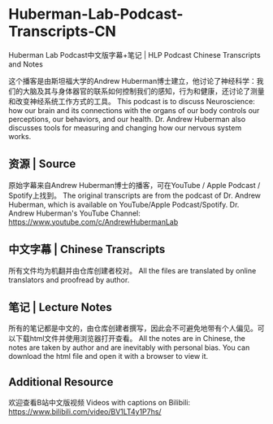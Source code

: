 # Huberman-Lab-Podcast-Transcripts-CN
Huberman Lab Podcast中文版字幕+笔记 | HLP Podcast Chinese Transcripts and Notes

这个播客是由斯坦福大学的Andrew Huberman博士建立，他讨论了神经科学：我们的大脑及其与身体器官的联系如何控制我们的感知，行为和健康，还讨论了测量和改变神经系统工作方式的工具。
This podcast is to discuss Neuroscience: how our brain and its connections with the organs of our body controls our perceptions, our behaviors, and our health. Dr. Andrew Huberman also discusses tools for measuring and changing how our nervous system works.

## 资源 | Source
原始字幕来自Andrew Huberman博士的播客，可在YouTube / Apple Podcast / Spotify上找到。
The original transcripts are from the podcast of Dr. Andrew Huberman, which is available on YouTube/Apple Podcast/Spotify.
Dr. Andrew Huberman's YouTube Channel: https://www.youtube.com/c/AndrewHubermanLab

## 中文字幕 | Chinese Transcripts
所有文件均为机翻并由仓库创建者校对。
All the files are translated by online translators and proofread by author.

## 笔记 | Lecture Notes
所有的笔记都是中文的，由仓库创建者撰写，因此会不可避免地带有个人偏见。可以下载html文件并使用浏览器打开查看。
All the notes are in Chinese, the notes are taken by author and are inevitably with personal bias. You can download the html file and open it with a browser to view it.

## Additional Resource
欢迎查看B站中文版视频
Videos with captions on Bilibili: https://www.bilibili.com/video/BV1LT4y1P7hs/
